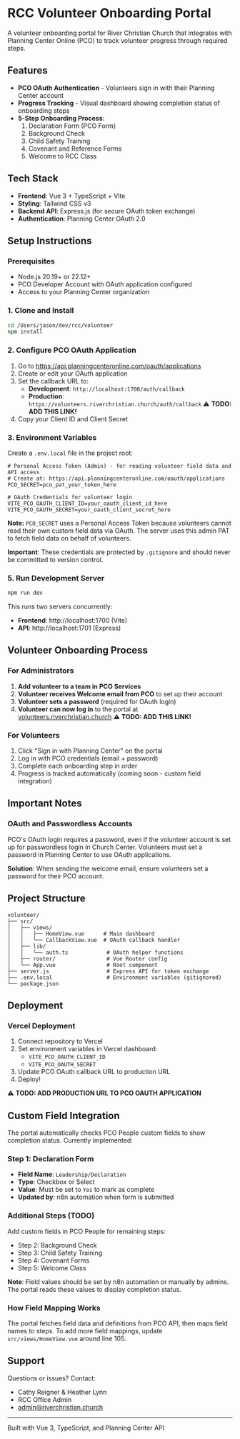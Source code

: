 # RCC Volunteer Onboarding Portal

A volunteer onboarding portal for River Christian Church that integrates with Planning Center Online (PCO) to track volunteer progress through required steps.

## Features

- **PCO OAuth Authentication** - Volunteers sign in with their Planning Center account
- **Progress Tracking** - Visual dashboard showing completion status of onboarding steps
- **5-Step Onboarding Process**:
  1. Declaration Form (PCO Form)
  2. Background Check
  3. Child Safety Training
  4. Covenant and Reference Forms
  5. Welcome to RCC Class

## Tech Stack

- **Frontend**: Vue 3 + TypeScript + Vite
- **Styling**: Tailwind CSS v3
- **Backend API**: Express.js (for secure OAuth token exchange)
- **Authentication**: Planning Center OAuth 2.0

## Setup Instructions

### Prerequisites

- Node.js 20.19+ or 22.12+
- PCO Developer Account with OAuth application configured
- Access to your Planning Center organization

### 1. Clone and Install

```bash
cd /Users/jason/dev/rcc/volunteer
npm install
```

### 2. Configure PCO OAuth Application

1. Go to https://api.planningcenteronline.com/oauth/applications
2. Create or edit your OAuth application
3. Set the callback URL to:
   - **Development**: `http://localhost:1700/auth/callback`
   - **Production**: `https://volunteers.riverchristian.church/auth/callback` ⚠️ **TODO: ADD THIS LINK!**
4. Copy your Client ID and Client Secret

### 3. Environment Variables

Create a `.env.local` file in the project root:

```env
# Personal Access Token (Admin) - for reading volunteer field data and API access
# Create at: https://api.planningcenteronline.com/oauth/applications
PCO_SECRET=pco_pat_your_token_here

# OAuth Credentials for volunteer login
VITE_PCO_OAUTH_CLIENT_ID=your_oauth_client_id_here
VITE_PCO_OAUTH_SECRET=your_oauth_client_secret_here
```

**Note:** `PCO_SECRET` uses a Personal Access Token because volunteers cannot read their own custom field data via OAuth. The server uses this admin PAT to fetch field data on behalf of volunteers.

**Important**: These credentials are protected by `.gitignore` and should never be committed to version control.

### 5. Run Development Server

```bash
npm run dev
```

This runs two servers concurrently:
- **Frontend**: http://localhost:1700 (Vite)
- **API**: http://localhost:1701 (Express)

## Volunteer Onboarding Process

### For Administrators

1. **Add volunteer to a team in PCO Services**
2. **Volunteer receives Welcome email from PCO** to set up their account
3. **Volunteer sets a password** (required for OAuth login)
4. **Volunteer can now log in** to the portal at [volunteers.riverchristian.church](https://volunteers.riverchristian.church) ⚠️ **TODO: ADD THIS LINK!**

### For Volunteers

1. Click "Sign in with Planning Center" on the portal
2. Log in with PCO credentials (email + password)
3. Complete each onboarding step in order
4. Progress is tracked automatically (coming soon - custom field integration)

## Important Notes

### OAuth and Passwordless Accounts

PCO's OAuth login requires a password, even if the volunteer account is set up for passwordless login in Church Center. Volunteers must set a password in Planning Center to use OAuth applications.

**Solution**: When sending the welcome email, ensure volunteers set a password for their PCO account.

## Project Structure

```
volunteer/
├── src/
│   ├── views/
│   │   ├── HomeView.vue      # Main dashboard
│   │   └── CallbackView.vue  # OAuth callback handler
│   ├── lib/
│   │   └── auth.ts            # OAuth helper functions
│   ├── router/                # Vue Router config
│   └── App.vue                # Root component
├── server.js                  # Express API for token exchange
├── .env.local                 # Environment variables (gitignored)
└── package.json
```

## Deployment

### Vercel Deployment

1. Connect repository to Vercel
2. Set environment variables in Vercel dashboard:
   - `VITE_PCO_OAUTH_CLIENT_ID`
   - `VITE_PCO_OAUTH_SECRET`
3. Update PCO OAuth callback URL to production URL
4. Deploy!

⚠️ **TODO: ADD PRODUCTION URL TO PCO OAUTH APPLICATION**

## Custom Field Integration

The portal automatically checks PCO People custom fields to show completion status. Currently implemented:

### Step 1: Declaration Form
- **Field Name**: `Leadership/Declaration`
- **Type**: Checkbox or Select
- **Value**: Must be set to `Yes` to mark as complete
- **Updated by**: n8n automation when form is submitted

### Additional Steps (TODO)
Add custom fields in PCO People for remaining steps:

- Step 2: Background Check
- Step 3: Child Safety Training
- Step 4: Covenant Forms
- Step 5: Welcome Class

**Note**: Field values should be set by n8n automation or manually by admins. The portal reads these values to display completion status.

### How Field Mapping Works

The portal fetches field data and definitions from PCO API, then maps field names to steps. To add more field mappings, update `src/views/HomeView.vue` around line 105.

## Support

Questions or issues? Contact:
- Cathy Reigner & Heather Lynn
- RCC Office Admin
- admin@riverchristian.church

---

Built with Vue 3, TypeScript, and Planning Center API
